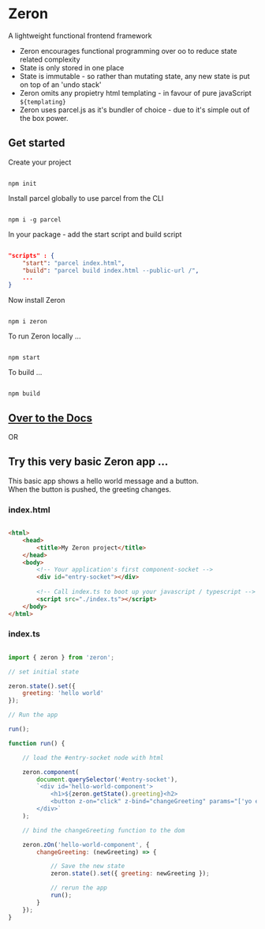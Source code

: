 # Zeron
A lightweight functional frontend framework

- Zeron encourages functional programming over oo to reduce state related complexity
- State is only stored in one place
- State is immutable - so rather than mutating state, any new state is put on top of an 'undo stack'
- Zeron omits any propietry html templating - in favour of pure javaScript `${templating}`
- Zeron uses parcel.js as it's bundler of choice - due to it's simple out of the box power.

## Get started

Create your project

```

npm init

```

Install parcel globally to use parcel from the CLI

```

npm i -g parcel

```

In your package - add the start script and build script

```json

"scripts" : {
    "start": "parcel index.html",
    "build": "parcel build index.html --public-url /",
    ...
}

```

Now install Zeron

```

npm i zeron

```

To run Zeron locally ...

```

npm start

```

To build ...

```

npm build

```

## [Over to the Docs](https://github.com/attack-monkey/zeron/wiki)

OR

## Try this very basic Zeron app ...

This basic app shows a hello world message and a button.  
When the button is pushed, the greeting changes.

### index.html

```html

<html>
    <head>
        <title>My Zeron project</title>
    </head>
    <body>
        <!-- Your application's first component-socket -->
        <div id="entry-socket"></div>
        
        <!-- Call index.ts to boot up your javascript / typescript -->
        <script src="./index.ts"></script>
    </body>
</html>
```

### index.ts

```javascript

import { zeron } from 'zeron';

// set initial state

zeron.state().set({
    greeting: 'hello world'
});

// Run the app

run();

function run() {

    // load the #entry-socket node with html

    zeron.component(
        document.querySelector('#entry-socket'),
        `<div id='hello-world-component'>
            <h1>${zeron.getState().greeting}<h2>
            <button z-on="click" z-bind="changeGreeting" params="['yo earth']">push me</button>
        </div>`
    );

    // bind the changeGreeting function to the dom

    zeron.zOn('hello-world-component', {
        changeGreeting: (newGreeting) => {

            // Save the new state
            zeron.state().set({ greeting: newGreeting });

            // rerun the app
            run();
        }
    });
}

```
